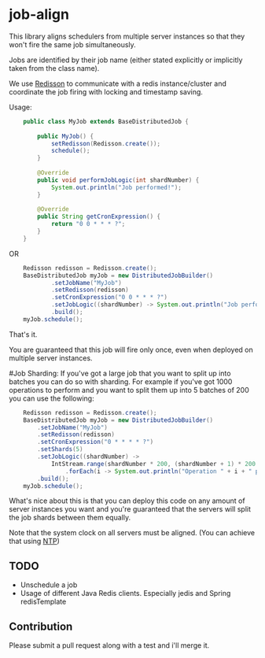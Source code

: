 # job-align

This library aligns schedulers from multiple server instances so that they won't fire the same job simultaneously.

Jobs are identified by their job name (either stated explicitly or implicitly taken from the class name).

We use [Redisson](https://github.com/mrniko/redisson) to communicate with a redis instance/cluster and coordinate
the job firing with locking and timestamp saving.
 
 
Usage:


```java
    public class MyJob extends BaseDistributedJob {
    
        public MyJob() {
            setRedisson(Redisson.create());
            schedule();
        }
    
        @Override
        public void performJobLogic(int shardNumber) {
            System.out.println("Job performed!");
        }
    
        @Override
        public String getCronExpression() {
            return "0 0 * * * ?";
        }
    }
```

OR

```java
    Redisson redisson = Redisson.create();
    BaseDistributedJob myJob = new DistributedJobBuilder()
            .setJobName("MyJob")
            .setRedisson(redisson)
            .setCronExpression("0 0 * * * ?")
            .setJobLogic((shardNumber) -> System.out.println("Job performed!"))
            .build();
    myJob.schedule();
```            
            
That's it.

You are guaranteed that this job will fire only once, even when deployed on multiple server instances.


#Job Sharding:
If you've got a large job that you want to split up into batches you can do so with sharding. For example if you've
got 1000 operations to perform and you want to split them up into 5 batches of 200 you can use the following:
```java
    Redisson redisson = Redisson.create();
    BaseDistributedJob myJob = new DistributedJobBuilder()
        .setJobName("MyJob")
        .setRedisson(redisson)
        .setCronExpression("0 * * * * ?")
        .setShards(5)
        .setJobLogic((shardNumber) ->
            IntStream.range(shardNumber * 200, (shardNumber + 1) * 200 - 1)
                .forEach(i -> System.out.println("Operation " + i + " performed!")))
        .build();
    myJob.schedule();
```

What's nice about this is that you can deploy this code on any amount of server instances you want and you're guaranteed
that the servers will split the job shards between them equally.

Note that the system clock on all servers must be aligned. (You can achieve that using [NTP](https://en.wikipedia.org/wiki/Network_Time_Protocol))

## TODO
* Unschedule a job
* Usage of different Java Redis clients. Especially jedis and Spring redisTemplate

## Contribution
Please submit a pull request along with a test and i'll merge it.




